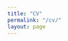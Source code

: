 ```yaml
---
title: "CV"
permalink: "/cv/"
layout: page
---
```

<object data="https://eunseong-park.github.io/assets/pdf/CV_Eunseong_Park.pdf" width="100%" height="50%" type="application/pdf"></object>
